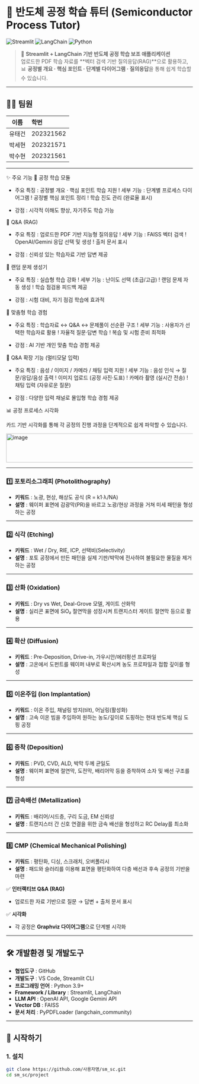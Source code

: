# 🧪 반도체 공정 학습 튜터 (Semiconductor Process Tutor)

![Streamlit](https://img.shields.io/badge/Framework-Streamlit-FF4B4B?logo=streamlit&logoColor=white)
![LangChain](https://img.shields.io/badge/LLM-LangChain-blue?logo=chainlink&logoColor=white)
![Python](https://img.shields.io/badge/Python-3.9%2B-yellow?logo=python&logoColor=white)

> 📘 **Streamlit + LangChain 기반 반도체 공정 학습 보조 애플리케이션**  
> 업로드한 PDF 학습 자료를 **벡터 검색 기반 질의응답(RAG)**으로 활용하고,  
> 📊 **공정별 개요 · 핵심 포인트 · 단계별 다이어그램 · 질의응답**을 통해 쉽게 학습할 수 있습니다.

---

## 👨‍💻 팀원

| 이름 |  학번 |
|:----:|:----------|
| 유태건 | 202321562 |
| 박세현 | 202321571 |
| 박수현 | 202321561 |


---

✨ 주요 기능
📘 공정 학습 모듈
+ 주요 특징 : 공정별 개요 · 핵심 포인트 학습 지원
! 세부 기능 : 단계별 프로세스 다이어그램
!              공정별 핵심 포인트 정리
!              학습 진도 관리 (완료율 표시)
- 강점      : 시각적 이해도 향상, 자기주도 학습 가능

🔎 Q&A (RAG)
+ 주요 특징 : 업로드한 PDF 기반 지능형 질의응답
! 세부 기능 : FAISS 벡터 검색
!              OpenAI/Gemini 응답 선택 및 생성
!              출처 문서 표시
- 강점      : 신뢰성 있는 학습자료 기반 답변 제공

🎲 랜덤 문제 생성기
+ 주요 특징 : 실습형 학습 강화
! 세부 기능 : 난이도 선택 (초급/고급)
!              랜덤 문제 자동 생성
!              학습 점검용 피드백 제공
- 강점      : 시험 대비, 자기 점검 학습에 효과적

🎯 맞춤형 학습 경험
+ 주요 특징 : 학습자료 ↔ Q&A ↔ 문제풀이 선순환 구조
! 세부 기능 : 사용자가 선택한 학습자료 활용
!              자율적 질문·답변 학습
!              복습 및 시험 준비 최적화
- 강점      : AI 기반 개인 맞춤 학습 경험 제공

🎤 Q&A 확장 기능 (멀티모달 입력)
+ 주요 특징 : 음성 / 이미지 / 카메라 / 채팅 입력 지원
! 세부 기능 : 음성 인식 → 질문/응답/음성 출력
!              이미지 업로드 (공정 사진·도표)
!              카메라 촬영 (실시간 전송)
!              채팅 입력 (자유로운 질문)
- 강점      : 다양한 입력 채널로 몰입형 학습 경험 제공
  
📊 공정 프로세스 시각화

카드 기반 시각화를 통해 각 공정의 진행 과정을 단계적으로 쉽게 파악할 수 있습니다.

<img width="1169" height="78" alt="image" src="https://github.com/user-attachments/assets/b30acdd8-ea46-40bb-af5d-260e27b5ef1a" />


---

### 1️⃣ 포토리소그래피 (Photolithography)
- **키워드** : 노광, 현상, 해상도 공식 (R = k1·λ/NA)  
- **설명** : 웨이퍼 표면에 감광막(PR)을 바르고 노광/현상 과정을 거쳐 미세 패턴을 형성하는 공정  

---

### 2️⃣ 식각 (Etching)
- **키워드** : Wet / Dry, RIE, ICP, 선택비(Selectivity)  
- **설명** : 포토 공정에서 만든 패턴을 실제 기판/박막에 전사하여 불필요한 물질을 제거하는 공정  

---

### 3️⃣ 산화 (Oxidation)
- **키워드** : Dry vs Wet, Deal-Grove 모델, 게이트 산화막  
- **설명** : 실리콘 표면에 SiO₂ 절연막을 성장시켜 트랜지스터 게이트 절연막 등으로 활용  

---

### 4️⃣ 확산 (Diffusion)
- **키워드** : Pre-Deposition, Drive-in, 가우시안/에러펑션 프로파일  
- **설명** : 고온에서 도펀트를 웨이퍼 내부로 확산시켜 농도 프로파일과 접합 깊이를 형성  

---

### 5️⃣ 이온주입 (Ion Implantation)
- **키워드** : 이온 주입, 채널링 방지(tilt), 어닐링(활성화)  
- **설명** : 고속 이온 빔을 주입하여 원하는 농도/깊이로 도핑하는 현대 반도체 핵심 도핑 공정  

---

### 6️⃣ 증착 (Deposition)
- **키워드** : PVD, CVD, ALD, 박막 두께 균일도  
- **설명** : 웨이퍼 표면에 절연막, 도전막, 배리어막 등을 증착하여 소자 및 배선 구조를 형성  

---

### 7️⃣ 금속배선 (Metallization)
- **키워드** : 배리어/시드층, 구리 도금, EM 신뢰성  
- **설명** : 트랜지스터 간 신호 연결을 위한 금속 배선을 형성하고 RC Delay를 최소화  

---

### 8️⃣ CMP (Chemical Mechanical Polishing)
- **키워드** : 평탄화, 디싱, 스크래치, 오버폴리시  
- **설명** : 패드와 슬러리를 이용해 표면을 평탄화하여 다층 배선과 후속 공정의 기반을 마련  

✅ **인터랙티브 Q&A (RAG)**  
- 업로드한 자료 기반으로 질문 → 답변 + 출처 문서 표시  

✅ **시각화**  
- 각 공정은 **Graphviz 다이어그램**으로 단계별 시각화  

---
## 🛠 개발환경 및 개발도구

- **협업도구** : GitHub  
- **개발도구** : VS Code, Streamlit CLI  
- **프로그래밍 언어** : Python 3.9+  
- **Framework / Library** : Streamlit, LangChain  
- **LLM API** : OpenAI API, Google Gemini API  
- **Vector DB** : FAISS  
- **문서 처리** : PyPDFLoader (langchain_community)  

---

## 🚀 시작하기

### 1. 설치
```bash
git clone https://github.com/사용자명/sm_sc.git
cd sm_sc/project
